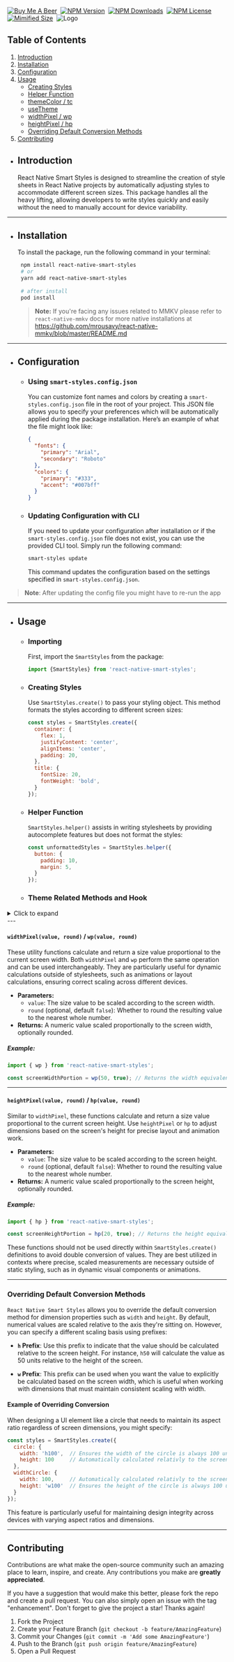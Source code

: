 [![Buy Me A Beer](https://badgen.net/static/buymeacoffee/Buy%20Me%20A%20Beer?icon=&label=&color=cyan&labelColor=black&cache=300&scale=1.1)](https://www.buymeacoffee.com/bennykerido)&nbsp;
[![NPM Version](https://badgen.net/npm/v/react-native-smart-styles?icon=npm&color=cyan&labelColor=black&label=Package&cache=300&scale=1.1)](https://www.npmjs.com/package/react-native-smart-styles)&nbsp;
[![NPM Downloads](https://badgen.net/npm/dt/react-native-smart-styles?icon=npm&color=cyan&labelColor=black&label=Downloads&cache=300&scale=1.1)](https://www.npmjs.com/package/react-native-smart-styles)&nbsp;
[![NPM License](https://badgen.net/npm/license/react-native-smart-styles?icon=npm&color=cyan&labelColor=black&label=License&cache=300&scale=1.1)](https://github.com/bennykerido/react-native-smart-styles/blob/main/LICENSE.md)&nbsp;
[![Mimified Size](https://badgen.net/bundlephobia/min/react-native-smart-styles?color=cyan&labelColor=black&label=Minified%20Size&cache=300&scale=1.1)](https://github.com/bennykerido/react-native-smart-styles/blob/main/LICENSE.md)&nbsp;
![Logo](https://github.com/bennykerido/react-native-smart-styles/blob/main/media/RNSS.png?raw=true)


## Table of Contents
1. [Introduction](#introduction)
2. [Installation](#installation)
3. [Configuration](#configuration)
4. [Usage](#usage)
   - [Creating Styles](#creating-styles)
   - [Helper Function](#helper-function)
   - [themeColor / tc](#themecolorlightcolor-darkcolor--tclightcolor-darkcolor)
   - [useTheme](#usethemestylesheet)
   - [widthPixel / wp](#widthpixelvalue-round--wpvalue-round)
   - [heightPixel / hp](#heightpixelvalue-round--hpvalue-round)
   - [Overriding Default Conversion Methods](#overriding-default-conversion-methods)
5. [Contributing](#contributing)

- ## Introduction
  React Native Smart Styles is designed to streamline the creation of style sheets in React Native projects by automatically adjusting styles to accommodate different screen sizes. This package handles all the heavy lifting, allowing developers to write styles quickly and easily without the need to manually account for device variability.


---

- ## Installation
  To install the package, run the following command in your terminal:
  ```bash
   npm install react-native-smart-styles
   # or
   yarn add react-native-smart-styles
   
   # after install
   pod install
   ```
  > **Note:** If you're facing any issues related to MMKV please refer to `react-native-mmkv` docs for more native installations at https://github.com/mrousavy/react-native-mmkv/blob/master/README.md

---

- ## Configuration
  - ### Using `smart-styles.config.json`
    You can customize font names and colors by creating a `smart-styles.config.json` file in the root of your project. This JSON file allows you to specify your preferences which will be automatically applied during the package installation. Here’s an example of what the file might look like:
    ```json
    {
      "fonts": {
        "primary": "Arial",
        "secondary": "Roboto"
      },
      "colors": {
        "primary": "#333",
        "accent": "#007bff"
      }
    }
    ```
  - ### Updating Configuration with CLI
    If you need to update your configuration after installation or if the `smart-styles.config.json` file does not exist, you can use the provided CLI tool. Simply run the following command:

    ```bash
    smart-styles update
    ```

    This command updates the configuration based on the settings specified in `smart-styles.config.json`.
> **Note**: After updating the config file you might have to re-run the app
---
- ## Usage

   - ### Importing
     First, import the `SmartStyles` from the package:
     ```javascript
     import {SmartStyles} from 'react-native-smart-styles';
     ```

   - ### Creating Styles
     Use `SmartStyles.create()` to pass your styling object. This method formats the styles according to different screen sizes:
     ```javascript
     const styles = SmartStyles.create({
       container: {
         flex: 1,
         justifyContent: 'center',
         alignItems: 'center',
         padding: 20,
       },
       title: {
         fontSize: 20,
         fontWeight: 'bold',
       }
     });
     ```

   - ### Helper Function
     `SmartStyles.helper()` assists in writing stylesheets by providing autocomplete features but does not format the styles:
     ```javascript
     const unformattedStyles = SmartStyles.helper({
       button: {
         padding: 10,
         margin: 5,
       }
     });
     ```
     
   - ### Theme Related Methods and Hook
<details>
  <summary>Click to expand</summary>
  <ul>
     <li>

#### `toggleTheme()`
The `toggleTheme()` function allows you to programmatically toggle the theme of your application between 'dark' and 'light' modes. This function can be easily imported from the `react-native-smart-styles` module and used within your application to enhance the user 
experience by providing theme-switching capabilities.

##### Importing and Usage

You can import and use `toggleTheme()` as follows:

```javascript
import { toggleTheme } from 'react-native-smart-styles';
// Toggle between 'dark' and 'light' theme
toggleTheme();
```

##### Example
Here's an example of how you might use `toggleTheme()` in a button click handler to allow users to switch themes:

```javascript
import React from 'react';
import { Button } from 'react-native';
import { toggleTheme } from 'react-native-smart-styles';

const ThemeToggleButton = () => {
 return (
   <Button
     title="Toggle Theme"
     onPress={() => toggleTheme()}
   />
 );
};

export default ThemeToggleButton;
```
This function is particularly useful in apps where users might prefer different themes under different conditions (e.g., darker themes at night).
     </li>
     <li>

#### `getTheme()`

The `getTheme()` function allows you to retrieve the currently active theme within your application, enabling you to make conditional decisions based on whether the theme is set to 'dark' or 'light'. This function can be imported from the `react-native-smart-styles` module.

##### Importing and Usage

You can import and use `getTheme()` as follows:

```javascript
import { getTheme } from 'react-native-smart-styles';

// Retrieve the current theme
const currentTheme = getTheme();
console.log(currentTheme); // Outputs: 'dark' or 'light'
```

##### Example

Here's an example of how you might use `getTheme()` to conditionally apply styles based on the current theme:

```javascript
import React from 'react';
import { Text, View } from 'react-native';
import { getTheme } from 'react-native-smart-styles';

const ThemedText = () => {
   const theme = getTheme();
   const textStyle = {
     color: theme === 'dark' ? '#FFF' : '#000',
     backgroundColor: theme === 'dark' ? '#333' : '#CCC'
   };

   return (
     <View style={{ padding: 20 }}>
       <Text style={textStyle}>This text style changes with the theme!</Text>
     </View>
   );
};

export default ThemedText;
```

This method is especially useful for applications that need to dynamically adjust their appearance based on the current theme settings, enhancing the user interface's adaptability and responsiveness.
     </li>
  </ul>


- #### `themeColor(lightColor, darkColor)` / `tc(lightColor, darkColor)`
These functions dynamically specify colors based on the active color scheme and must be used within `SmartStyles.create()` or `SmartStyles.helper()` to ensure proper functionality. Both `themeColor` and `tc` perform the same operation and can be used interchangeably.

- **Parameters:**
- `lightColor`: The color to be used in the light color scheme.
- `darkColor`: The color to be used in the dark color scheme.
- **Returns:** A color string that corresponds to the active color scheme, but only when called within `SmartStyles.create()` or `SmartStyles.helper()`.

##### Example:
```javascript
import {SmartStyles, themeColor, tc} from 'react-native-smart-styles';

const styles = SmartStyles.create({
container: {
  backgroundColor: tc('#fff', '#333'),  // Light mode: white, Dark mode: dark grey
},
text: {
  color: themeColor('#000', '#fff'),  // Light mode: black, Dark mode: white
}
});

// The styles object now contains theme-aware properties that adapt based on the active color scheme.
```

By integrating these functions directly into your style creation process and forwarding them into `useTheme` (forward only when using `SmartStyles.helper()`), you ensure that your application's visual elements adapt seamlessly to the current theme, providing a consistent and user-friendly experience.


- #### `useTheme(stylesheet)`
This hook takes a stylesheet (ideally created using `SmartStyles.helper()`) and returns a formatted stylesheet that adapts to the active color scheme (either 'dark' or 'light').

- **Parameters:**
- `stylesheet`: A style object created by `SmartStyles.helper()`.
- **Returns:** A style object formatted according to the active color scheme.

##### Example:
```javascript
import { useTheme, tc } from 'react-native-smart-styles';

const Component = (props) => {
const styles = useTheme(themedStyles);
return (
  <View style={styles.container}/>
);
};

const themedStyles = SmartStyles.helper({
container: {
  padding: 20,
},
text: {
  fontSize: 18,
  color: tc('#fff', '#000'),
}
});
```

This function allows developers to seamlessly integrate theme-based styling in their React Native applications, ensuring consistency across different user preferences for dark or light modes.

</details>
---

#### `widthPixel(value, round)` / `wp(value, round)`
These utility functions calculate and return a size value proportional to the current screen width. Both `widthPixel` and `wp` perform the same operation and can be used interchangeably. They are particularly useful for dynamic calculations outside of stylesheets, such as animations or layout calculations, ensuring correct scaling across different devices.

- **Parameters:**
  - `value`: The size value to be scaled according to the screen width.
  - `round` (optional, default `false`): Whether to round the resulting value to the nearest whole number.
- **Returns:** A numeric value scaled proportionally to the screen width, optionally rounded.

##### Example:
```javascript
import { wp } from 'react-native-smart-styles';

const screenWidthPortion = wp(50, true); // Returns the width equivalent to 50 units on the current screen, rounded to the nearest whole number.
```

---

#### `heightPixel(value, round)` / `hp(value, round)`
Similar to `widthPixel`, these functions calculate and return a size value proportional to the current screen height. Use `heightPixel` or `hp` to adjust dimensions based on the screen's height for precise layout and animation work.

- **Parameters:**
  - `value`: The size value to be scaled according to the screen height.
  - `round` (optional, default `false`): Whether to round the resulting value to the nearest whole number.
- **Returns:** A numeric value scaled proportionally to the screen height, optionally rounded.

##### Example:
```javascript
import { hp } from 'react-native-smart-styles';

const screenHeightPortion = hp(20, true); // Returns the height equivalent to 20 units on the current screen, rounded to the nearest whole number.
```

These functions should not be used directly within `SmartStyles.create()` definitions to avoid double conversion of values. They are best utilized in contexts where precise, scaled measurements are necessary outside of static styling, such as in dynamic visual components or animations.

---

### Overriding Default Conversion Methods

`React Native Smart Styles` allows you to override the default conversion method for dimension properties such as `width` and `height`. By default, numerical values are scaled relative to the axis they're sitting on. However, you can specify a different scaling basis using prefixes:

- **`h` Prefix**: Use this prefix to indicate that the value should be calculated relative to the screen height. For instance, `h50` will calculate the value as 50 units relative to the height of the screen.
  
- **`w` Prefix**: This prefix can be used when you want the value to explicitly be calculated based on the screen width, which is useful when working with dimensions that must maintain consistent scaling with width.

#### Example of Overriding Conversion

When designing a UI element like a circle that needs to maintain its aspect ratio regardless of screen dimensions, you might specify:

```javascript
const styles = SmartStyles.create({
  circle: {
    width: 'h100',  // Ensures the width of the circle is always 100 units relative to the screen height
    height: 100     // Automatically calculated relativly to the screen height
  },
  widthCircle: {
    width: 100,     // Automatically calculated relativly to the screen width
    height: 'w100'  // Ensures the height of the circle is always 100 units relative to the screen width
  }
});
```

This feature is particularly useful for maintaining design integrity across devices with varying aspect ratios and dimensions.

---

## Contributing
Contributions are what make the open-source community such an amazing place to learn, inspire, and create. Any contributions you make are **greatly appreciated**.

If you have a suggestion that would make this better, please fork the repo and create a pull request. You can also simply open an issue with the tag "enhancement".
Don't forget to give the project a star! Thanks again!

1. Fork the Project
2. Create your Feature Branch (`git checkout -b feature/AmazingFeature`)
3. Commit your Changes (`git commit -m 'Add some AmazingFeature'`)
4. Push to the Branch (`git push origin feature/AmazingFeature`)
5. Open a Pull Request

